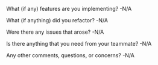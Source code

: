 What (if any) features are you implementing?
-N/A

What (if anything) did you refactor?
-N/A

Were there any issues that arose?
-N/A

Is there anything that you need from your teammate?
-N/A

Any other comments, questions, or concerns?
-N/A
